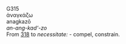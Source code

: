 G315  
ἀναγκάζω  
anagkazō  
*an-ang-kad‘-zo*  
From [318](g0318) to *necessitate:* - compel, constrain.  

